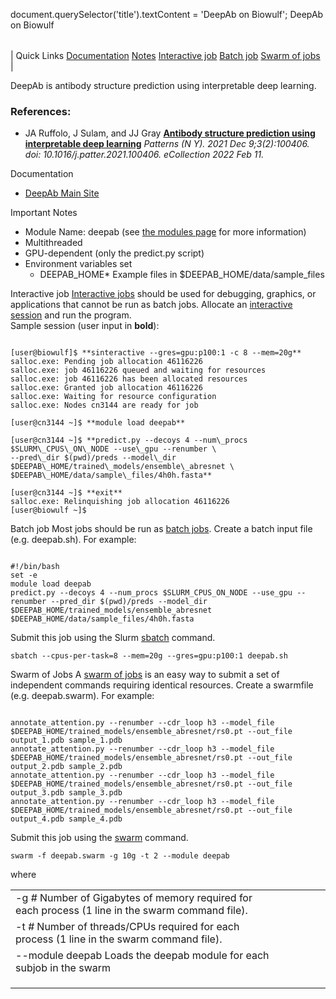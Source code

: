 

document.querySelector('title').textContent = 'DeepAb on Biowulf';
DeepAb on Biowulf


|  |
| --- |
| 
Quick Links
[Documentation](#doc)
[Notes](#notes)
[Interactive job](#int) 
[Batch job](#sbatch) 
[Swarm of jobs](#swarm) 
 |



DeepAb is antibody structure prediction using interpretable deep learning.



### References:


* JA Ruffolo, J Sulam, and JJ Gray 
 [**Antibody structure prediction using interpretable deep learning**](https://pubmed.ncbi.nlm.nih.gov/35199061/)
*Patterns (N Y). 2021 Dec 9;3(2):100406. doi: 10.1016/j.patter.2021.100406. eCollection 2022 Feb 11.*


Documentation
* [DeepAb Main Site](https://github.com/RosettaCommons/DeepAb)


Important Notes
* Module Name: deepab (see [the modules page](/apps/modules.html) for more information)
 * Multithreaded
 * GPU-dependent (only the predict.py script)
* Environment variables set 
	+ DEEPAB\_HOME* Example files in $DEEPAB\_HOME/data/sample\_files



Interactive job
[Interactive jobs](/docs/userguide.html#int) should be used for debugging, graphics, or applications that cannot be run as batch jobs.
Allocate an [interactive session](/docs/userguide.html#int) and run the program.   
Sample session (user input in **bold**):



```

[user@biowulf]$ **sinteractive --gres=gpu:p100:1 -c 8 --mem=20g**
salloc.exe: Pending job allocation 46116226
salloc.exe: job 46116226 queued and waiting for resources
salloc.exe: job 46116226 has been allocated resources
salloc.exe: Granted job allocation 46116226
salloc.exe: Waiting for resource configuration
salloc.exe: Nodes cn3144 are ready for job

[user@cn3144 ~]$ **module load deepab**

[user@cn3144 ~]$ **predict.py --decoys 4 --num\_procs $SLURM\_CPUS\_ON\_NODE --use\_gpu --renumber \
--pred\_dir $(pwd)/preds --model\_dir $DEEPAB\_HOME/trained\_models/ensemble\_abresnet \
$DEEPAB\_HOME/data/sample\_files/4h0h.fasta**

[user@cn3144 ~]$ **exit**
salloc.exe: Relinquishing job allocation 46116226
[user@biowulf ~]$

```


Batch job
Most jobs should be run as [batch jobs](/docs/userguide.html#submit).
Create a batch input file (e.g. deepab.sh). For example:



```

#!/bin/bash
set -e
module load deepab
predict.py --decoys 4 --num_procs $SLURM_CPUS_ON_NODE --use_gpu --renumber --pred_dir $(pwd)/preds --model_dir $DEEPAB_HOME/trained_models/ensemble_abresnet $DEEPAB_HOME/data/sample_files/4h0h.fasta

```

Submit this job using the Slurm [sbatch](/docs/userguide.html) command.



```
sbatch --cpus-per-task=8 --mem=20g --gres=gpu:p100:1 deepab.sh
```

Swarm of Jobs 
A [swarm of jobs](/apps/swarm.html) is an easy way to submit a set of independent commands requiring identical resources.
Create a swarmfile (e.g. deepab.swarm). For example:



```

annotate_attention.py --renumber --cdr_loop h3 --model_file $DEEPAB_HOME/trained_models/ensemble_abresnet/rs0.pt --out_file output_1.pdb sample_1.pdb
annotate_attention.py --renumber --cdr_loop h3 --model_file $DEEPAB_HOME/trained_models/ensemble_abresnet/rs0.pt --out_file output_2.pdb sample_2.pdb
annotate_attention.py --renumber --cdr_loop h3 --model_file $DEEPAB_HOME/trained_models/ensemble_abresnet/rs0.pt --out_file output_3.pdb sample_3.pdb
annotate_attention.py --renumber --cdr_loop h3 --model_file $DEEPAB_HOME/trained_models/ensemble_abresnet/rs0.pt --out_file output_4.pdb sample_4.pdb

```

Submit this job using the [swarm](/apps/swarm.html) command.



```
swarm -f deepab.swarm -g 10g -t 2 --module deepab
```

where


|  |  |  |  |  |  |
| --- | --- | --- | --- | --- | --- |
| -g *#*  Number of Gigabytes of memory required for each process (1 line in the swarm command file).
 | -t *#* Number of threads/CPUs required for each process (1 line in the swarm command file).
 | --module deepab Loads the deepab module for each subjob in the swarm 
 | |
 | |
 | |








